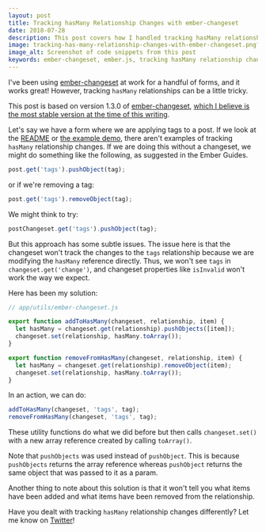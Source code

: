 ```yaml
---
layout: post
title: Tracking hasMany Relationship Changes with ember-changeset
date: 2018-07-28
description: This post covers how I handled tracking hasMany relationship changes with ember-changeset.
image: tracking-has-many-relationship-changes-with-ember-changeset.png?bust=1
image_alt: Screenshot of code snippets from this post
keywords: ember-changeset, ember.js, tracking hasMany relationship changes
---
```


I've been using [ember-changeset](https://github.com/poteto/ember-changeset) at work for a handful of forms, and it works great! However, tracking `hasMany` relationships can be a little tricky.

This post is based on version 1.3.0 of [ember-changeset](https://github.com/poteto/ember-changeset), [which I believe is the most stable version at the time of this writing](https://github.com/poteto/ember-changeset/issues/299).

Let's say we have a form where we are applying tags to a post. If we look at the [README](https://github.com/poteto/ember-changeset) or [the example demo](https://ember-twiddle.com/e5eaa7bee6ed76257f5a62e618c315e8?fileTreeShown=false&openFiles=templates.application.hbs,), there aren't examples of tracking `hasMany` relationship changes. If we are doing this without a changeset, we might do something like the following, as suggested in the Ember Guides.

```js
post.get('tags').pushObject(tag);
```

or if we're removing a tag:

```js
post.get('tags').removeObject(tag);
```

We might think to try:

```js
postChangeset.get('tags').pushObject(tag);
```

But this approach has some subtle issues. The issue here is that the changeset won't track the changes to the `tags` relationship because we are modifying the `hasMany` reference directly. Thus, we won't see `tags` in `changeset.get('change')`, and changeset properties like `isInvalid` won't work the way we expect.

Here has been my solution:

```js
// app/utils/ember-changeset.js

export function addToHasMany(changeset, relationship, item) {
  let hasMany = changeset.get(relationship).pushObjects([item]);
  changeset.set(relationship, hasMany.toArray());
}

export function removeFromHasMany(changeset, relationship, item) {
  let hasMany = changeset.get(relationship).removeObject(item);
  changeset.set(relationship, hasMany.toArray());
}
```

In an action, we can do:

```js
addToHasMany(changeset, 'tags', tag);
removeFromHasMany(changeset, 'tags', tag);
```

These utility functions do what we did before but then calls `changeset.set()` with a new array reference created by calling `toArray()`.

Note that `pushObjects` was used instead of `pushObject`. This is because `pushObjects` returns the array reference whereas `pushObject` returns the same object that was passed to it as a param.

Another thing to note about this solution is that it won't tell you what items have been added and what items have been removed from the relationship.

Have you dealt with tracking `hasMany` relationship changes differently? Let me know on [Twitter](https://twitter.com/iamdtang)!
